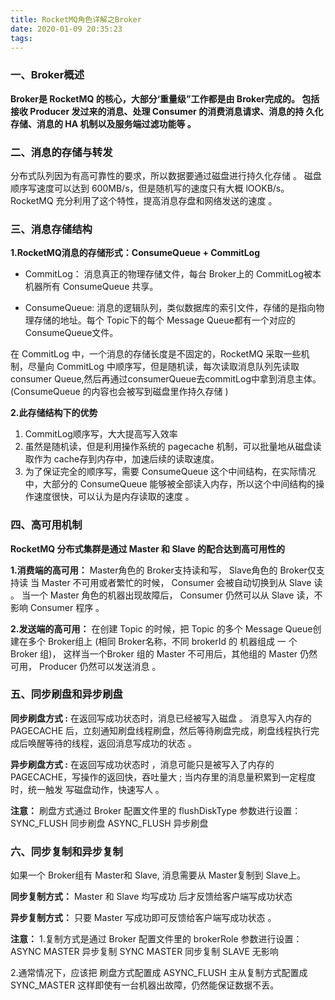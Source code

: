 ```yaml
---
title: RocketMQ角色详解之Broker
date: 2020-01-09 20:35:23
tags:
---
```

### 一、Broker概述
**Broker是 RocketMQ 的核心，大部分‘重量级”工作都是由 Broker完成的。
包括接收 Producer 发过来的消息、处理 Consumer 的消费消息请求、消息的持 久化存储、消息的 HA 机制以及服务端过滤功能等 。**


### 二、消息的存储与转发
分布式队列因为有高可靠性的要求，所以数据要通过磁盘进行持久化存储 。
磁盘顺序写速度可以达到 600MB/s，但是随机写的速度只有大概 lOOKB/s。
RocketMQ 充分利用了这个特性，提高消息存盘和网络发送的速度 。


### 三、消息存储结构
**1.RocketMQ消息的存储形式：ConsumeQueue + CommitLog**

- CommitLog：
消息真正的物理存储文件，每台 Broker上的 CommitLog被本机器所有 ConsumeQueue 共享。

- ConsumeQueue:
消息的逻辑队列，类似数据库的索引文件，存储的是指向物理存储的地址。每个 Topic下的每个 Message Queue都有一个对应的 ConsumeQueue文件。

在 CommitLog 中，一个消息的存储长度是不固定的，RocketMQ 采取一些机制，尽量向 CommitLog 中顺序写，但是随机读，每次读取消息队列先读取consumer Queue,然后再通过consumerQueue去commitLog中拿到消息主体。
(ConsumeQueue 的内容也会被写到磁盘里作持久存储 )

**2.此存储结构下的优势**

 1. CommitLog顺序写，大大提高写入效率
 2. 虽然是随机读，但是利用操作系统的 pagecache 机制，可以批量地从磁盘读取作为 cache存到内存中，加速后续的读取速度。
 3. 为了保证完全的顺序写，需要 ConsumeQueue 这个中间结构，在实际情况中，大部分的 ConsumeQueue 能够被全部读入内存，所以这个中间结构的操作速度很快，可以认为是内存读取的速度 。


### 四、高可用机制
**RocketMQ 分布式集群是通过 Master 和 Slave 的配合达到高可用性的**

**1.消费端的高可用：**
Master角色的 Broker支持读和写， Slave角色的 Broker仅支持读
当 Master 不可用或者繁忙的时候， Consumer 会被自动切换到从 Slave 读 。
当一个 Master 角色的机器出现故障后， Consumer 仍然可以从 Slave 读，不影响 Consumer 程序 。 

**2.发送端的高可用：**
在创建 Topic 的时候，把 Topic 的多个 Message Queue创建在多个 Broker组上
(相同 Broker名称，不同 brokerId 的 机器组成 一 个 Broker 组)，
这样当一个Broker 组的 Master 不可用后，其他组的 Master 仍然可用， Producer 仍然可以发送消息 。

### 五、同步刷盘和异步刷盘
**同步刷盘方式 :** 
在返回写成功状态时，消息已经被写入磁盘 。 消息写入内存的 PAGECACHE 后，立刻通知刷盘线程刷盘，然后等待刷盘完成，刷盘线程执行完成后唤醒等待的线程，返回消息写成功的状态 。

**异步刷盘方式 :** 
在返回写成功状态时 ，消息可能只是被写入了内存的 PAGECACHE，写操作的返回快，吞吐量大 ;
当内存里的消息量积累到一定程度时，统一触发 写磁盘动作，快速写人 。

**注意：**
刷盘方式通过 Broker 配置文件里的 flushDiskType 参数进行设置：
SYNC_FLUSH 同步刷盘 
ASYNC_FLUSH 异步刷盘

### 六、同步复制和异步复制
如果一个 Broker组有 Master和 Slave, 消息需要从 Master复制到 Slave上。

**同步复制方式：** 
Master 和 Slave 均写成功 后才反馈给客户端写成功状态

**异步复制方式：**
只要 Master 写成功即可反馈给客户端写成功状态 。

**注意：**
1.复制方式是通过 Broker 配置文件里的 brokerRole 参数进行设置：
ASYNC MASTER 异步复制 
SYNC MASTER 同步复制
SLAVE 无影响

2.通常情况下，应该把
刷盘方式配置成 ASYNC_FLUSH
主从复制方式配置成 SYNC_MASTER 
这样即使有一台机器出故障，仍然能保证数据不丢。

